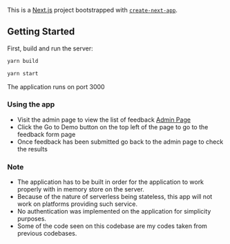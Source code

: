 This is a [Next.js](https://nextjs.org/) project bootstrapped with [`create-next-app`](https://github.com/vercel/next.js/tree/canary/packages/create-next-app).

## Getting Started

First, build and run the server:

```bash
yarn build

yarn start
```

The application runs on port 3000

### Using the app

- Visit the admin page to view the list of feedback [Admin Page](http://localhost:3000/admin)
- Click the Go to Demo button on the top left of the page to go to the feedback form page
- Once feedback has been submitted go back to the admin page to check the results

### Note

- The application has to be built in order for the application to work properly with in memory store on the server.
- Because of the nature of serverless being stateless, this app will not work on platforms providing such service.
- No authentication was implemented on the application for simplicity purposes.
- Some of the code seen on this codebase are my codes taken from previous codebases.
